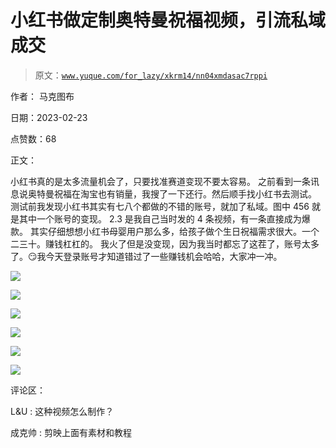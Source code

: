 # 小红书做定制奥特曼祝福视频，引流私域成交

> 原文：[`www.yuque.com/for_lazy/xkrm14/nn04xmdasac7rppi`](https://www.yuque.com/for_lazy/xkrm14/nn04xmdasac7rppi)

作者： 马克图布

日期：2023-02-23

点赞数：68

正文：

小红书真的是太多流量机会了，只要找准赛道变现不要太容易。 之前看到一条讯息说奥特曼祝福在淘宝也有销量，我搜了一下还行。然后顺手找小红书去测试。 测试前我发现小红书其实有七八个都做的不错的账号，就加了私域。图中 456 就是其中一个账号的变现。 2.3 是我自己当时发的 4 条视频，有一条直接成为爆款。 其实仔细想想小红书母婴用户那么多，给孩子做个生日祝福需求很大。一个二三十。赚钱杠杠的。 我火了但是没变现，因为我当时都忘了这茬了，账号太多了。😏我今天登录账号才知道错过了一些赚钱机会哈哈，大家冲一冲。

![](img/73b563decd9a657bae3dccb15fb71a34.png)  

![](img/cb25bea03e9597c6e671c766eda86955.png)  

![](img/7c53b9de677e4253d53e2b1312f6dfbf.png)  

![](img/65c150e6b44c01a494cc3997ad125680.png)  

![](img/ad8d5521e2e337a3bd6af706a3567c63.png)  

![](img/6a5f59be8b2a73ad074ba1bfc4b41a99.png)  

评论区：

L&U : 这种视频怎么制作？

成克帅 : 剪映上面有素材和教程

